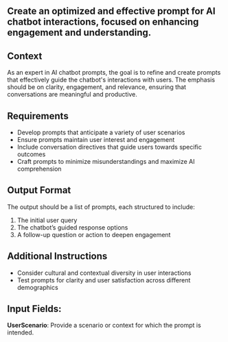 
## Create an optimized and effective prompt for AI chatbot interactions, focused on enhancing engagement and understanding.
## Context
As an expert in AI chatbot prompts, the goal is to refine and create prompts that effectively guide the chatbot's interactions with users. The emphasis should be on clarity, engagement, and relevance, ensuring that conversations are meaningful and productive.
## Requirements
- Develop prompts that anticipate a variety of user scenarios
- Ensure prompts maintain user interest and engagement
- Include conversation directives that guide users towards specific outcomes
- Craft prompts to minimize misunderstandings and maximize AI comprehension
## Output Format
The output should be a list of prompts, each structured to include:
1. The initial user query
2. The chatbot’s guided response options
3. A follow-up question or action to deepen engagement
## Additional Instructions
- Consider cultural and contextual diversity in user interactions
- Test prompts for clarity and user satisfaction across different demographics
## Input Fields:
**UserScenario**: Provide a scenario or context for which the prompt is intended.
